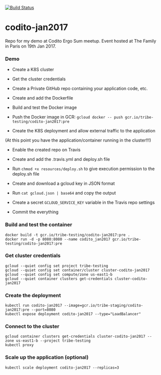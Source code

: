 [![Build Status](https://travis-ci.com/JacopoDaeli/codito-jan2017.svg?token=yeGiy41t7dXuXzCiGV4X&branch=master)](https://travis-ci.com/JacopoDaeli/codito-jan2017)

# codito-jan2017
Repo for my demo at Codito Ergo Sum meetup. Event hosted at The Family in Paris on 19th Jan 2017.

### Demo
- Create a K8S cluster
- Get the cluster credentials

- Create a Private GitHub repo containing your application code, etc.

- Create and add the Dockerfile
- Build and test the Docker image
- Push the Docker image in GCR: `gcloud docker -- push gcr.io/tribe-testing/codito-jan2017:pre`

- Create the K8S deployment and allow external traffic to the application

(At this point you have the application/container running in the cluster!!!)

- Enable the created repo on Travis
- Create and add the .travis.yml and deploy.sh file
- Run `chmod +x resources/deploy.sh` to give execution permission to the deploy.sh file

- Create and download a gcloud key in JSON format
- Run `cat gcloud.json | base64` and copy the output
- Create a secret `GCLOUD_SERVICE_KEY` variable in the Travis repo settings

- Commit the everything

### Build and test the container
```
docker build -t gcr.io/tribe-testing/codito-jan2017:pre .
docker run -d -p 8080:8080 --name codito_jan2017 gcr.io/tribe-testing/codito-jan2017:pre
```

### Get cluster credentials
```
gcloud --quiet config set project tribe-testing
gcloud --quiet config set container/cluster cluster-codito-jan2017
gcloud --quiet config set compute/zone us-east1-b
gcloud --quiet container clusters get-credentials cluster-codito-jan2017
```

### Create the deployment
```
kubectl run codito-jan2017 --image=gcr.io/tribe-staging/codito-jan2017:pre --port=8080
kubectl expose deployment codito-jan2017 --type="LoadBalancer"
```

### Connect to the cluster
```
gcloud container clusters get-credentials cluster-codito-jan2017 --zone us-east1-b --project tribe-testing
kubectl proxy
```

### Scale up the application (optional)
```
kubectl scale deployment codito-jan2017 --replicas=3
```
